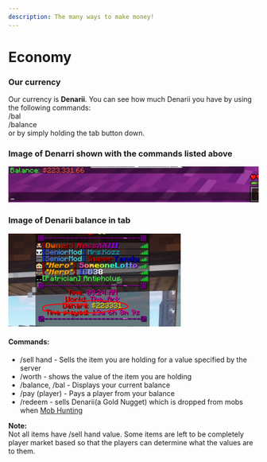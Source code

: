 ```yaml
---
description: The many ways to make money!
---
```


# Economy

### Our currency

Our currency is **Denarii**. You can see how much Denarii you have by using the following commands:\
/bal\
/balance\
or by simply holding the tab button down.

### Image of Denarri shown with the commands listed above

![](<../.gitbook/assets/Capture (4).PNG>)

### Image of Denarii balance in tab

![](<../.gitbook/assets/Capture (9).PNG>)

#### Commands:

* /sell hand - Sells the item you are holding for a value specified by the server
* /worth - shows the value of the item you are holding
* /balance, /bal - Displays your current balance
* /pay (player) - Pays a player from your balance
* /redeem - sells Denarii(a Gold Nugget) which is dropped from mobs when [Mob Hunting](https://docs.playtheatria.com/economy/mob-hunting)



**Note:**\
Not all items have /sell hand value. Some items are left to be completely player market based so that the players can determine what the values are to them.

